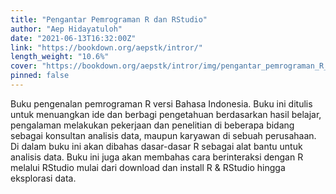 ```yaml
---
title: "Pengantar Pemrograman R dan RStudio"
author: "Aep Hidayatuloh"
date: "2021-06-13T16:32:00Z"
link: "https://bookdown.org/aepstk/intror/"
length_weight: "10.6%"
cover: "https://bookdown.org/aepstk/intror/img/pengantar_pemrograman_R_dan_RStudio.png"
pinned: false
---
```


Buku pengenalan pemrograman R versi Bahasa Indonesia. Buku ini ditulis untuk menuangkan ide dan berbagi pengetahuan berdasarkan hasil belajar, pengalaman melakukan pekerjaan dan penelitian di beberapa bidang sebagai konsultan analisis data, maupun karyawan di sebuah perusahaan. Di dalam buku ini akan dibahas dasar-dasar R sebagai alat bantu untuk analisis data. Buku ini juga akan membahas cara berinteraksi dengan R melalui RStudio mulai dari download dan install R & RStudio hingga eksplorasi data.
